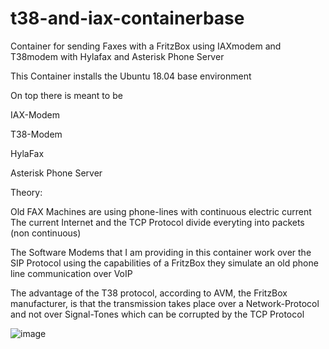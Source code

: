 # t38-and-iax-containerbase
Container for sending Faxes with a FritzBox using IAXmodem and T38modem with Hylafax and Asterisk Phone Server

This Container installs the Ubuntu 18.04 base environment

On top there is meant to be

IAX-Modem

T38-Modem

HylaFax

Asterisk Phone Server


Theory:

Old FAX Machines are using phone-lines with continuous electric current
The current Internet and the TCP Protocol divide everyting into packets (non continuous)

The Software Modems that I am providing in this container work over the SIP Protocol using the capabilities of a FritzBox
they simulate an old phone line communication over VoIP

The advantage of the T38 protocol, according to AVM, the FritzBox manufacturer, is that the transmission takes place over a Network-Protocol and not over Signal-Tones which can be corrupted by the TCP Protocol

![image](https://user-images.githubusercontent.com/34131550/206872174-895cac75-5988-462e-90c2-0a508ce1aaa0.png)



